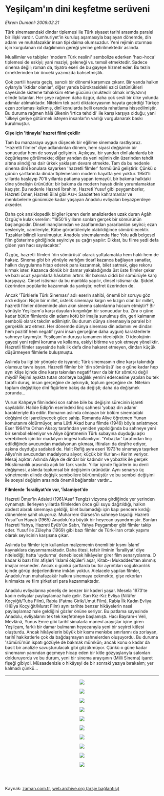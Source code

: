 # Yeşilçam'ın dini keşfetme serüveni

*Ekrem Dumanlı 2009.02.21*

<td class="columnist-detail">
<p>Türk sinemasındaki dindar tiplemesi ile Türk siyaset tarihi arasında paralel bir ilişki vardır. Cumhuriyet'in kuruluş aşamasıyla başlayan dönemde, din adamı ve muhafazakâr insan tipi daima olumsuzdur. Yeni rejimin oturması için kurgulanan rol dağılımının gereği yerine getirilmektedir aslında.</p>
<p>
<div id="haberMetinDiv">
<p>Muallimler ve tabipler 'modern Türk neslini' sembolize ederken 'hacı-hoca' tiplemesi de eskiyi; yani maziyi, geleneği vs. temsil etmektedir. Sadece sinema değil; roman da, tiyatro eseri de bu gayeye hizmet eder. Bu tezin örneklerinden bir önceki yazımızda bahsetmiştik.
<p>Çok partili hayata geçiş, sancılı bir dönemi karşımıza çıkarır. Bir yanda halkın oylarıyla 'iktidar olanlar', diğer yanda bürokrasideki ezici üstünlükleri sayesinde sisteme tahakküm etme gücünü (muktedir olmak imtiyazını) elinde tutanlar. Her şeye rağmen daha özgür, daha çok sesli bir ülke yolunda adımlar atılmaktadır. Nitekim tek parti diktatoryasının hayata geçirdiği Türkçe ezan zorlaması kalkmış, dinî konularda belli oranda rahatlama hissedilmiştir. Bu duruma rağmen hâlâ ülkenin 'irtica tehdidi' ile karşı karşıya olduğu; yani 'ülkeyi geriye götürmek isteyen insanlar'ın varlığı vurgulanarak baskı kurulmuştur.
<p><b>Gişe için 'itinayla' hazret filmi çekilir</b>
<p>Tam bu manzaraya uygun düşecek bir eğilime sinemada rastlıyoruz. 'Hazretli filmler' diye adlandırılan dönem, hem siyasî değişimin bir sonucudur hem de sosyal gelişimin. Açıkçası, bir yandan dinî alanlarda bir özgürleşme görülmekte; diğer yandan da yeni rejimin din üzerinden tehdit altına alındığına dair ürkek yaklaşım devam etmekte. Tam da bu nedenle sinema dinî konulara kayarken 'hazretli filmler' formülünü geliştirir. Çünkü o günün şartlarında dindar tiplemesinin modern hayatta yeri yoktur. 1950'li yıllarda başlayıp 70'li yıllarda patlama yapan temayül, bir bakıma halktaki dine yönelişin ürünüdür; bir bakıma da modern hayatı dinle yorumlamaktan kaçıştır. Bu nedenle Hazreti İbrahim, Hazreti Yusuf gibi peygamberler, Hazreti Ömer, Hazreti Bilal gibi Asr-ı Saadet'ten kahramanlar ve menkıbelerle günümüze kadar yaşayan Anadolu evliyaları beyazperdeye akseder.
<p>Daha çok ansiklopedik bilgiler içeren derin analizlerden uzak duran Agâh Özgüç'e kulak verelim: "1950'li yılların sonları gerçek bir sömürünün başlangıcıdır. Dinsel inançlarından ve zaaflarından yararlanılan seyirci; ezan sesleriyle, camileriyle, Kâbe görüntüleriyle olabildiğince sömürülecektir. Tuzaklar bilinçli kurulmuştur. Anadolu sinemalarında Hac Yolu adlı belgesel film gösterime girdiğinde seyirciye şu çağrı yapılır: Dikkat, bu filme yedi defa giden yarı hacı sayılacaktır." 
<p>Özgüç, hazretli filmleri 'din sömürüsü' olarak yaftalamakta hem haklı hem de haksız. Sinema gibi bir yönüyle varlığını ticarî kazanca bağlayan sanatlar, halkın duygularına hitap ederek para kazanmak, bilet satmak, gişe rekoru kırmak ister. Kazanca dönük bir damar yakaladığında üst üste filmler çeker ve bazı ucuz yapımlarla hâsılatını artırır. Bir bakıma ciddi bir sömürüyle karşı karşıyayız. Cinsel istismar da bu mantıkla yapılır, dinsel istismar da. Şiddet üzerinden popülarite kazanmak da yanlıştır, nefret üzerinden de.
<p>Ancak 'Türklerle Türk Sineması' adlı eserin sahibi, önemli bir soruyu göz ardı ediyor: Niçin bir millet, üstelik sinemaya kırgın ve kızgın olan bir millet, hazretli filmler döneminde akın akın sinema salonlarına hücum etmiştir? Bir yönüyle Yeşilçam'a karşı duyulan kırgınlığın bir sonucudur bu. Zira o güne kadar bütün filmlerde din adamı kötü bir imajla sunulmuş din, geri kalmanın sembolü olarak takdim edilmiştir. Bu durum dünya sinemasıyla paralel bir gerçeklik arz etmez. Her dönemde dünya sineması din adamını ve dindarı hem pozitif hem negatif (yani insan gerçeğine daha uygun) karakterlerle sahneye taşımıştır. Yeşilçam'ın duruşu tamamen ideolojiktir. O ideolojinin gayesi yeni rejimi koruma ve kollama, eskiyi bitirme ve yok etmeye yöneliktir. Hazretli filmler sayesinde halk ilk defa dine hakaret etmeyen, dindarı küçük düşürmeyen filmlerle buluşmuştu.
<p>Aslında bu ilgi bir yönüyle de isyandı; Türk sinemasının dine karşı takındığı olumsuz tavra isyan. Hazretli filmler bir 'din sömürüsü' ise o güne kadar hep aynı klişe içinde dine karşı takınılan negatif tavır da bir tür sömürü değil miydi? Rejimi ayakta tutan otoriteye bağlılık yemini edercesine yapılan bu tek taraflı duruş, insan gerçeğine de aykırıydı, toplum gerçeğine de. Nitekim toplum değiştikçe dinî figürlere bakış da değişti; daha da değişmek zorunda... 
<p>Vurun Kahpeye filmindeki son sahne bile bu değişim sürecinin işareti sayılabilir. Halide Edip'in eserindeki linç sahnesi 'yobaz din adamı' karakteriyle ifa edilir. Romanın aslında olmayan bir bölüm sinemadaki değişimi de işaretleyecek güce sahip. Romanda Aliye öğretmen Yunan komutanını öldürmüyor, ama Lütfi Akad bunu filmde (1949) böyle anlatmıyor. Eser 1964'te Orhan Aksoy tarafından yeniden yapıldığında bu sahneye yeni bir sembol ekleniyor ve Aliye öğretmenin Türk subayına duyduğu aşkı verebilmek için bir madalyon imgesi kullanılıyor. 'Yobazlar' tarafından linç edildiğinde avucundan madalyonun çıkması, iftiraları da deşifre ediyor, aşkına duyduğu sadakati de. Halit Refiğ aynı eseri 1973'te sinemaya taşırken Aliye'nin avucundan madalyonu alıyor; küçük bir Kur'an-ı Kerim veriyor. Mesaj açıktır: Aslında Aliye de dindar bir kadındır ve yobazlık ile gerçek Müslümanlık arasında açık bir fark vardır. Yıllar içinde figürlerin bu denli değişmesi, aslında toplumsal bir değişimin ürünüdür. Aynı senaryo üç yönetmenin elinde değişik sembollere bürünmüştür ve bu sembol değişimi ile sosyal değişim arasında önemli bağlantılar vardır...
<p><b>Filmlerde 'İsrailiyat'de var, 'İslamiyet'de</b>
<p>Hazreti Ömer'in Adaleti (1961/Asaf Tengiz) vizyona girdiğinde yer yerinden oynamıştı. İlerleyen yıllarda filmlerden önce gül suyu dağıtıldığı, halkın abdest alarak sinemaya geldiği, bilet bulamadığı için kapı pencere kırdığı dönemlere şahit oluyoruz. Muharrem Gürses'in sahneye taşıdığı Hazreti Yusuf'un Hayatı (1965) Anadolu'da büyük bir heyecan uyandırmıştır. Bunları Hazreti Yahya, Hazreti Eyüb'ün Sabrı, Yahya Peygamber gibi filmler takip eder. Yusuf ile Züleyha (1969) gibi bazı filmler de Türk-İran ortak yapımı olarak seyircinin karşısına çıkar.
<p>Aslında bu filmler için kullanılan malzemenin önemli bir kısmı İslamî kaynaklara dayanmamaktadır. Daha ötesi, tefsir ilminin 'İsrailiyat' diye nitelediği; hatta 'uydurma' denebilecek hikâyeler girer film senaryolarına. O kadar ki bazı film afişleri 'İslamî ölçüler'i aşar, Kitab-ı Mukaddes'ten alınmış imajlar resmeder. Ancak o günkü şartlarda bu tür ayrıntıları soğukkanlılık içinde görüp değerlendirme imkânı yoktur. Alelacele yapılan filmler, Anadolu'nun muhafazakâr halkını sinemaya çekmekte, gişe rekorları kırılmakta ve film şirketleri para kazanmaktadır.
<p>Anadolu evliyalarına yöneliş de benzer bir kaderi yaşar. Mesela 1973'te kadın evliyalar paylaşılamaz hale gelir. Sarı Kız-Kız Evliya (Nilüfer Koçyiğit/Tuba Film), Rabia (Fatma Girik/Umut Film), Rabia İlk Kadın Evliya (Hülya Koçyiğit/Murat Film) aynı tarihte benzer hikâyelerin nasıl paylaşılamaz hale geldiğini gözler önüne seriyor. Bu patlama sayesinde Anadolu, evliyalarını tek tek keşfetmeye başlamıştı. Hacı Bayram-ı Veli, Mevlânâ, Yunus Emre gibi tarihî simalarla manevî arayışlar içine giren Yeşilçam, farklı bir damar bulmanın heyecanıyla yeni bir seyirci kitlesi oluşturdu. Ancak hikâyelerin büyük bir kısmı menkıbe sınırlarını da zorlayan, tarihî hakikatlerle çok da bağdaşmayan sahnelerden oluşuyordu. Bu duruma 'sömürü'nün ispatı gözüyle de bakmak mümkün; ancak konu o kadar da basit bir analizle savuşturulacak gibi gözükmüyor. Çünkü o güne kadar sinemanın yanından geçmeye hicap eden bir kitle gözyaşlarıyla salonları dolduruyordu ve bu durum, yeni bir sinema arayışının (Milli Sinema) işaret fişeği gibiydi. Müsaadenizle o hikâyeyi de bir sonraki yazıya bırakalım; yer kalmadı çünkü...
<hr/><p>
<p align="center"><img src="http://web.archive.org/web/20120223064129im_/http://medya.zaman.com.tr/2009/02/21/afis01.jpg"/>
<p>
<p align="center"><img src="http://web.archive.org/web/20120223064129im_/http://medya.zaman.com.tr/2009/02/21/afis02.jpg"/>
<p>
<p align="center"><img src="http://web.archive.org/web/20120223064129im_/http://medya.zaman.com.tr/2009/02/21/afis03.jpg"/>
<p>
<p align="center"><img src="http://web.archive.org/web/20120223064129im_/http://medya.zaman.com.tr/2009/02/21/afis04.jpg"/>
<p>
<p align="center"><img src="http://web.archive.org/web/20120223064129im_/http://medya.zaman.com.tr/2009/02/21/afis05.jpg"/>
<p>
<p align="center"><img src="http://web.archive.org/web/20120223064129im_/http://medya.zaman.com.tr/2009/02/21/afis06.jpg"/>
<p>
<p align="center"><img src="http://web.archive.org/web/20120223064129im_/http://medya.zaman.com.tr/2009/02/21/afis07.jpg"/>
<p>
<p align="center"><img src="http://web.archive.org/web/20120223064129im_/http://medya.zaman.com.tr/2009/02/21/afis08.jpg"/>
<p>
<p align="center"><img src="http://web.archive.org/web/20120223064129im_/http://medya.zaman.com.tr/2009/02/21/afis09.jpg"/>
<p>
<p align="center"><img src="http://web.archive.org/web/20120223064129im_/http://medya.zaman.com.tr/2009/02/21/afis10.jpg"/></p></p></p></p></p></p></p></p></p></p></p></p></p></p></p></p></p></p></p></p></p></p></p></p></p></p></p></p></p></p></p></p></p></div>
</p>


<p><br>
		 </br></p></td>

Kaynak: [zaman.com.tr](http://zaman.com.tr/yazar.do?yazino=817439), [web.archive.org (arşiv bağlantısı)](http://web.archive.org/web/20120223064129/http://www.zaman.com.tr:80/yazar.do?yazino=817439)
